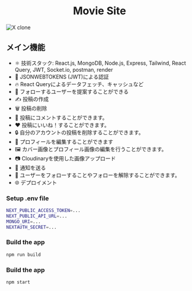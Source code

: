 <h1 align=center>Movie Site</h1>

![X clone](https://github.com/ofhfvx0602/sigma-app/assets/95751619/d0b3aeaa-ad1e-4c84-8dcf-2c0c5f995cb1)

## メイン機能
- ⚛️ 技術スタック: React.js, MongoDB, Node.js, Express, Tailwind, React Query, JWT, Socket.io, postman, render
- 🔐 JSONWEBTOKENS (JWT)による認証
- 🔥 React Queryによるデータフェッチ、キャッシュなど
- 👥 フォローするユーザーを提案することができる
- ✍️ 投稿の作成
- 🗑️ 投稿の削除
- 💬 投稿にコメントすることができます。
- ❤️ 投稿にいいね！することができます。
- 🔒 自分のアカウントの投稿を削除することができます。
- 📝 プロフィールを編集することができます
- 🖼️ カバー画像とプロフィール画像の編集を行うことができます。
- 📷 Cloudinaryを使用した画像アップロード
- 🔔 通知を送る
- 👥 ユーザーをフォローすることやフォローを解除することができます。
- 🌐 デプロイメント

### Setup .env file
```bash
NEXT_PUBLIC_ACCESS_TOKEN=...
NEXT_PUBLIC_API_URL=...
MONGO_URI=...
NEXTAUTH_SECRET=...
```

### Build the app
```bash
npm run build
```
### Build the app
```bash
npm start

